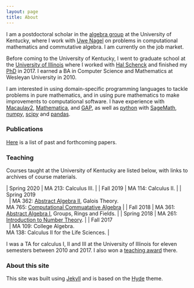 ```yaml
---
layout: page
title: About
---
```


I am a postdoctoral scholar in the [algebra
group](https://math.as.uky.edu/algebra-and-number-theory) at the
University of Kentucky, where I work with [Uwe
Nagel](http://www.ms.uky.edu/~uwenagel/) on problems in
computational mathematics and commutative algebra. I am currently on
the job market.

Before coming to the University of Kentucky, I went to graduate school
at the [University of Illinois](https://math.illinois.edu/) where I
worked with [Hal
Schenck](https://math.illinois.edu/directory/profile/schenck) and
finished my [PhD](http://hdl.handle.net/2142/97758) in 2017. I earned
a BA in Computer Science and Mathematics at Wesleyan University in
2010.

I am interested in using domain-specific programming languages to
tackle problems in pure mathematics, and in using pure mathematics to
make improvements to computational software. I have experience with
[Macaulay2](https://faculty.math.illinois.edu/Macaulay2/),
[Mathematica](https://www.wolfram.com/mathematica/), and
[GAP](https://www.gap-system.org/), as well as
[python](python.org/) with
[SageMath](https://www.sagemath.org/), [numpy](https://numpy.org/),
[scipy](https://www.scipy.org/) and
[pandas](https://pandas.pydata.org/).


### Publications

[Here]({{site.url}}/publications.html) is a list of past and
forthcoming papers.

### Teaching

Courses taught at the University of Kentucky are listed below, with
links to archives of course materials.

| Spring 2020             | MA 213: Calculus III.                                                                                                           |
| Fall 2019               | MA 114: Calculus II.                                                                                                            |
| Spring 2019 <br> &nbsp; | MA 362: [Abstract Algebra II](public/362.zip), Galois Theory. <br> MA 765: [Computational Commuatative Algebra](public/765.pdf) |
| Fall 2018               | MA 361: [Abstract Algebra I](public/361.zip), Groups, Rings and Fields.                                                         |
| Spring 2018             | MA 261: [Introduction to Number Theory](public/261.zip).                                                                        |
| Fall 2017 <br> &nbsp;   | MA 109: College Algebra. <br> MA 138: Calculus II for the Life Sciences.                                                        |

I was a TA for calculus I, II and III at the University of Illinois
for eleven semesters between 2010 and 2017. I also won a [teaching
award](https://conf.math.illinois.edu/GraduateProgram/department-ta-award.html)
there.

### About this site

This site was built using [Jekyll](https://jekyllrb.com/) and is based
on the [Hyde](https://hyde.getpoole.com/) theme.
